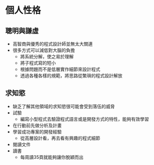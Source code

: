 # 個人性格
## 聰明與謙虛
* 高智商與優秀的程式設計師並無太大關連
* 很多方式可以減低對大腦的負擔
	* 將系統分解，使之易於理解
	* 將子程式寫的短小
	* 根據問題而不是低層實作細節來設計程式
	* 透過各種各樣的規範，將思路從繁瑣的程式設計解放
## 求知慾
* 缺乏了解其他領域的求知慾很可能會受到落伍的威脅
* 試驗
	* 編寫小型程式去驗證程式語言或是開發方式的特性，能夠有效學習
* 在行動前先做分析及計畫
* 學習成功專案的開發經驗
	* 從高層設計看，再去看有興趣的程式細節
* 閱讀文件
* 讀書
	* 每周讀35頁就能夠讓你脫穎而出

<!--stackedit_data:
eyJoaXN0b3J5IjpbMTc5MTQ0MzEyOF19
-->